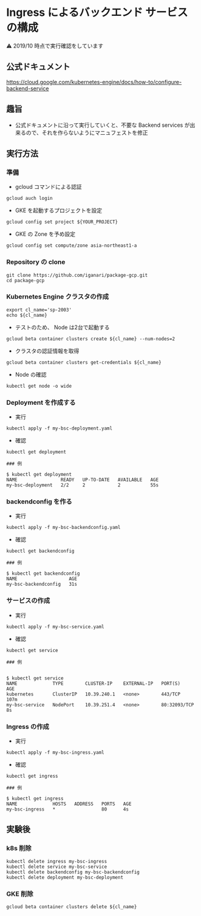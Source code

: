 # Ingress によるバックエンド サービスの構成

:warning: 2019/10 時点で実行確認をしています

## 公式ドキュメント

https://cloud.google.com/kubernetes-engine/docs/how-to/configure-backend-service

## 趣旨

+ 公式ドキュメントに沿って実行していくと、不要な Backend services が出来るので、それを作らないようにマニュフェストを修正

## 実行方法

### 準備

+ gcloud コマンドによる認証

```
gcloud auch login
```

+ GKE を起動するプロジェクトを設定

```
gcloud config set project ${YOUR_PROJECT}
```

+ GKE の Zone を予め設定

```
gcloud config set compute/zone asia-northeast1-a
```

### Repository の clone

```
git clone https://github.com/iganari/package-gcp.git
cd package-gcp
```




### Kubernetes Engine クラスタの作成

```
export cl_name='sp-2003'
echo ${cl_name}
```

+ テストのため、 Node は2台で起動する

```
gcloud beta container clusters create ${cl_name} --num-nodes=2
```

+ クラスタの認証情報を取得

```
gcloud beta container clusters get-credentials ${cl_name}
```

+ Node の確認

```
kubectl get node -o wide
```

### Deployment を作成する 

+ 実行

```
kubectl apply -f my-bsc-deployment.yaml
```

+ 確認

```
kubectl get deployment
```
```
### 例

$ kubectl get deployment
NAME                READY   UP-TO-DATE   AVAILABLE   AGE
my-bsc-deployment   2/2     2            2           55s
```

### backendconfig を作る

+ 実行

```
kubectl apply -f my-bsc-backendconfig.yaml
```

+ 確認

```
kubectl get backendconfig
```
```
### 例

$ kubectl get backendconfig
NAME                   AGE
my-bsc-backendconfig   31s
```

### サービスの作成

+ 実行

```
kubectl apply -f my-bsc-service.yaml
```

+ 確認

```
kubectl get service
```

```
### 例


$ kubectl get service
NAME             TYPE        CLUSTER-IP    EXTERNAL-IP   PORT(S)        AGE
kubernetes       ClusterIP   10.39.240.1   <none>        443/TCP        107m
my-bsc-service   NodePort    10.39.251.4   <none>        80:32093/TCP   8s
```

### Ingress の作成

+ 実行

```
kubectl apply -f my-bsc-ingress.yaml
```

+ 確認

```
kubectl get ingress
```
```
### 例

$ kubectl get ingress
NAME             HOSTS   ADDRESS   PORTS   AGE
my-bsc-ingress   *                 80      4s
```

## 実験後

### k8s 削除

```
kubectl delete ingress my-bsc-ingress
kubectl delete service my-bsc-service
kubectl delete backendconfig my-bsc-backendconfig
kubectl delete deployment my-bsc-deployment
```

### GKE 削除

```
gcloud beta container clusters delete ${cl_name}
```
